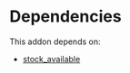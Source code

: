 # Dependencies

This addon depends on:

- [stock_available](../../odoo-bringout-oca-stock-logistics-availability-stock_available)
